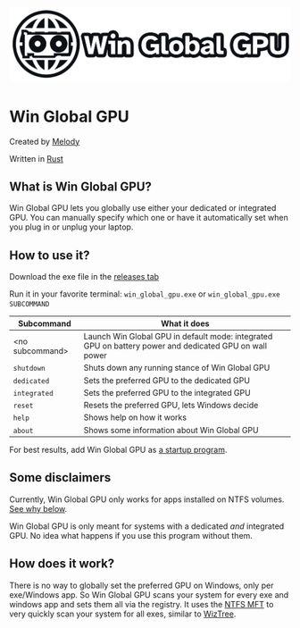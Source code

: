 # ![Win Global GPU](banner.png)

# Win Global GPU

Created by [Melody](https://reticivis.net/)

Written in [Rust](https://www.rust-lang.org/)

## What is Win Global GPU?

Win Global GPU lets you globally use either your dedicated or integrated GPU. You can manually specify which one or have
it automatically set when you plug in or unplug your laptop.

## How to use it?

Download the exe file in the [releases tab](https://github.com/reticivis-net/uwd2/releases)

Run it in your favorite terminal: `win_global_gpu.exe` or `win_global_gpu.exe SUBCOMMAND`

| Subcommand       | What it does                                                                                           |
|------------------|--------------------------------------------------------------------------------------------------------|
| \<no subcommand> | Launch Win Global GPU in default mode: integrated GPU on battery power and dedicated GPU on wall power |
| `shutdown`       | Shuts down any running stance of Win Global GPU                                                        |
| `dedicated`      | Sets the preferred GPU to the dedicated GPU                                                            |
| `integrated`     | Sets the preferred GPU to the integrated GPU                                                           |
| `reset`          | Resets the preferred GPU, lets Windows decide                                                          |
| `help`           | Shows help on how it works                                                                             |
| `about`          | Shows some information about Win Global GPU                                                            |

For best results, add Win Global GPU
as [a startup program](https://support.microsoft.com/en-us/windows/add-apps-to-the-startup-page-in-settings-3d219555-bc76-449d-ab89-0d2dd6307164).

## Some disclaimers

Currently, Win Global GPU only works for apps installed on NTFS volumes. [See why below](#how-does-it-work).

Win Global GPU is only meant for systems with a dedicated _and_ integrated GPU. No idea what happens if you use this
program without them.

## How does it work?

There is no way to globally set the preferred GPU on Windows, only per exe/Windows app. So Win Global GPU scans your
system for every exe and windows app and sets them all via the registry. It uses
the [NTFS MFT](https://learn.microsoft.com/en-us/windows/win32/fileio/master-file-table) to very quickly scan your
system for all exes, similar to [WizTree](https://diskanalyzer.com/).